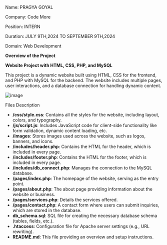 Name: PRAGYA GOYAL

Company: Code More

Position: INTERN

Duration: JULY 9TH,2024 TO SEPTEMBER 9TH,2024

Domain: Web Development

**Overview of the Project**

**Website Project with HTML, CSS, PHP, and MySQL**

This project is a dynamic website built using HTML, CSS for the frontend, and PHP with MySQL for the backend. The website includes multiple pages, user interactions, and a database connection for handling dynamic content.

![image](https://github.com/user-attachments/assets/80073ef7-fedc-4639-81ca-fb6cccc8b8ae)


Files Description

- **/css/style.css**: Contains all the styles for the website, including layout, colors, and typography.
- **/js/script.js**: Includes JavaScript code for client-side functionality like form validation, dynamic content loading, etc.
- **/images**: Stores images used across the website, such as logos, banners, and icons.
- **/includes/header.php**: Contains the HTML for the header, which is included in every page.
- **/includes/footer.php**: Contains the HTML for the footer, which is included in every page.
- **/includes/db_connect.php**: Manages the connection to the MySQL database.
- **/pages/index.php**: The homepage of the website, serving as the entry point.
- **/pages/about.php**: The about page providing information about the website or business.
- **/pages/services.php**: Details the services offered.
- **/pages/contact.php**: A contact form where users can submit inquiries, which are stored in the database.
- **db_schema.sql**: SQL file for creating the necessary database schema (tables, fields, etc.).
- **.htaccess**: Configuration file for Apache server settings (e.g., URL rewriting).
- **README.md**: This file providing an overview and setup instructions.

